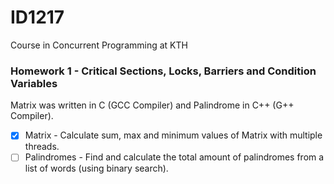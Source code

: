 # ID1217
Course in Concurrent Programming at KTH
### Homework 1 - Critical Sections, Locks, Barriers and Condition Variables
Matrix was written in C (GCC Compiler) and Palindrome in C++ (G++ Compiler).
- [x] Matrix - Calculate sum, max and minimum values of Matrix with multiple threads.
- [ ] Palindromes - Find and calculate the total amount of palindromes from a list of words (using binary search).
